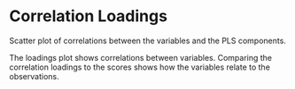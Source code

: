 <!-- TITLE: Correlation Loadings -->
<!-- SUBTITLE: -->

# Correlation Loadings

Scatter plot of correlations between the variables and the PLS components.

The loadings plot shows correlations between variables. Comparing the correlation loadings to the 
scores shows how the variables relate to the observations.

